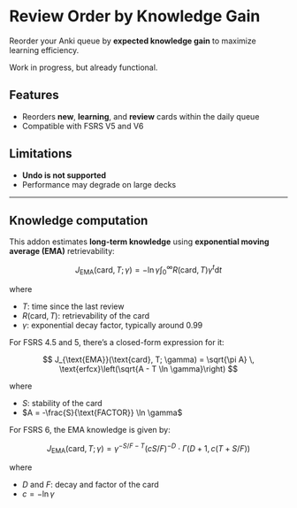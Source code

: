 # Review Order by Knowledge Gain

Reorder your Anki queue by **expected knowledge gain** to maximize learning efficiency.

Work in progress, but already functional.

## Features

- Reorders **new**, **learning**, and **review** cards within the daily queue
- Compatible with FSRS V5 and V6

## Limitations

- **Undo is not supported**
- Performance may degrade on large decks

---

## Knowledge computation

This addon estimates **long-term knowledge** using **exponential moving average (EMA)** retrievability:

$$
J_{\text{EMA}}(\text{card}, T; \gamma) = -\ln \gamma \int_{0}^{\infty} R(\text{card}, T) \gamma^t \mathrm{d}t
$$

where

* $T$: time since the last review
* $R(\text{card}, T)$: retrievability of the card
* $\gamma$: exponential decay factor, typically around 0.99

For FSRS 4.5 and 5, there’s a closed-form expression for it:

$$
J_{\text{EMA}}(\text{card}, T; \gamma) = \sqrt{\pi A} \, \text{erfcx}\left(\sqrt{A - T \ln \gamma}\right)
$$

where

* $S$: stability of the card
* $A = -\frac{S}{\text{FACTOR}} \ln \gamma$

For FSRS 6, the EMA knowledge is given by:

$$
J_{\text{EMA}}(\text{card}, T; \gamma) = \gamma^{-S/F-T} (cS / F)^{-D} \cdot \Gamma(D+1, c(T + S/F))
$$

where

* $D$ and $F$: decay and factor of the card
* $c = -\ln \gamma$
